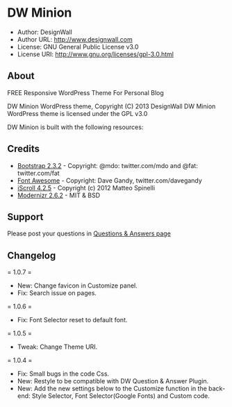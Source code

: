# DW Minion
* Author: DesignWall
* Author URL: http://www.designwall.com
* License: GNU General Public License v3.0
* License URI: http://www.gnu.org/licenses/gpl-3.0.html

## About
FREE Responsive WordPress Theme For Personal Blog

DW Minion WordPress theme, Copyright (C) 2013 DesignWall
DW Minion WordPress theme is licensed under the GPL v3.0

DW Minion is built with the following resources:

## Credits

* [Bootstrap 2.3.2](http://getbootstrap.com/2.3.2/) - Copyright: @mdo: twitter.com/mdo and @fat: twitter.com/fat
* [Font Awesome](http://fortawesome.github.io/Font-Awesome/) - Copyright: Dave Gandy, twitter.com/davegandy
* [iScroll 4.2.5](http://cubiq.org) - Copyright (c) 2012 Matteo Spinelli
* [Modernizr 2.6.2](http://modernizr.com/) - MIT & BSD

## Support
Please post your questions in [Questions & Answers page](http://www.designwall.com/question/)

## Changelog
= 1.0.7 =
* New: Change favicon in Customize panel.
* Fix: Search issue on pages.

= 1.0.6 =
* Fix: Font Selector reset to default font.

= 1.0.5 =
* Tweak: Change Theme URI.

= 1.0.4 =
* Fix: Small bugs in the code Css.
* New: Restyle to be compatible with DW Question & Answer Plugin.
* New: Add the new settings below to the Customize function in the back-end: Style Selector, Font Selector(Google Fonts) and Custom code.
